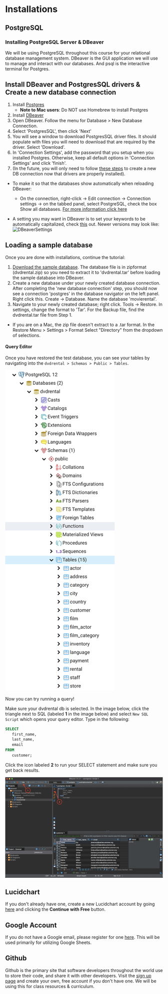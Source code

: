 # Installations

## PostgreSQL

### Installing PostgreSQL Server & DBeaver

We will be using PostgreSQL throughout this course for your relational database management system. DBeaver is the GUI application we will use to manage and interact with our databases. And psql is the interactive terminal for Postgres.

## Install DBeaver and PostgresSQL drivers & Create a new database connection

1. Install [Postgres](https://www.postgresql.org/)
   - **Note to Mac users**: Do NOT use Homebrew to install Postgres
3. Install [DBeaver](https://dbeaver.io/download/)
4. Open DBeaver. Follow the menu for Database > New Database Connection. 
5. Select 'PostgresSQL', then click 'Next'
6. You will see a window to download PostgresSQL driver files. It should populate with files you will need to download that are required by the driver. Select 'Download'.
7. In 'Connection Settings', add the password that you setup when you installed Postgres. Otherwise, keep all default options in 'Connection Settings' and click 'finish'.
8. (In the future, you will only need to follow [these steps](https://dbeaver.com/docs/wiki/Create-Connection/) to create a new DB connection now that drivers are properly installed).

- To make it so that the databases show automatically when reloading DBeaver: 
   - On the connection, right-click -> Edit connection -> Connection settings -> on the tabbed panel, select PostgreSQL, check the box Show all databases.  [For more information click here](https://stackoverflow.com/questions/54235029/dbeaver-can-only-see-default-postgresql-database-in-connection)

- A setting you may want in DBeaver is to set your keywords to be automatically capitalized, check [this](https://stackoverflow.com/questions/42004796/how-to-switch-the-capitals-characters-transform-in-dbeaver) out.  Newer versions may look like:
![DBeaverSettings](https://user-images.githubusercontent.com/13206337/235818799-d7162180-9063-4003-b709-021ea5340ae8.png)



## Loading a sample database

Once you are done with installations, continue the tutorial:

1. [Download the sample database](https://www.postgresqltutorial.com/wp-content/uploads/2019/05/dvdrental.zip). The database file is in zipformat (dvdrental.zip) so you need to extract it to 'dvdrental.tar' before loading the sample database into DBeaver.
2. Create a new database under your newly created database connection. After completing the 'new database connection' step, you should now see a connection 'postgres' in the database navigator on the left panel. Right click this. Create -> Database. Name the database 'movierental'.
3. Navigate to your newly created database; right click. Tools -> Restore. In settings, change the format to 'Tar'. For the Backup file, find the dvdrental.tar file from Step 1. 
- If you are on a Mac, the zip file doesn't extract to a .tar format. In the Restore Menu > Settings > Format Select "Directory" from the dropdown of selections.

#### Query Editor

Once you have restored the test database, you can see your tables by navigating into the `dvdrental > Schemas > Public > Tables`.

![Accessing the tables](../images/dvdrentals_tables.png)

Now you can try running a query!

Make sure your dvdrental db is selected. In the image below, click the triangle next to SQL (labeled **1** in the image below) and select `New SQL Script` which opens your query editor. Type in the following:

```sql
SELECT
   first_name,
   last_name,
   email
FROM
   customer;
```

Click the icon labeled **2** to run your SELECT statement and make sure you get back results.

![Query Editor](../images/run_select_query_dbeaver.png)

## Lucidchart

If you don't already have one, create a new Lucidchart account by going [here](https://app.lucidchart.com/users/registerLevel#/createAccount) and clicking the **Continue with Free** button.

## Google Account

If you do not have a Google email, please register for one [here](https://accounts.google.com/signup/v2/webcreateaccount?flowName=GlifWebSignIn&flowEntry=SignUp). This will be used primarily for utilizing Google Sheets.

## Github

Github is the primary site that software developers throughout the world use to store their code, and share it with other developers. Visit the [sign up page](https://github.com/join) and create your own, free account if you don't have one. We will be using this for class resources & curriculum.